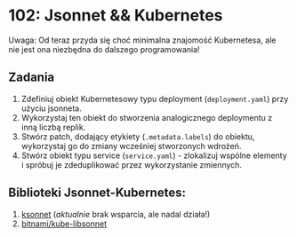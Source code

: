 # 102: Jsonnet && Kubernetes

Uwaga: Od teraz przyda się choć minimalna znajomość Kubernetesa, ale nie jest ona niezbędna do dalszego programowania!

## Zadania

1. Zdefiniuj obiekt Kubernetesowy typu deployment (`deployment.yaml`) przy użyciu jsonneta.
2. Wykorzystaj ten obiekt do stworzenia analogicznego deploymentu z inną liczbą replik.
3. Stwórz patch, dodający etykiety (`.metadata.labels`) do obiektu, wykorzystaj go do zmiany wcześniej stworzonych wdrożeń.
4. Stwórz obiekt typu service (`service.yaml`) - zlokalizuj wspólne elementy i spróbuj je zdeduplikować przez wykorzystanie zmiennych.

## Biblioteki Jsonnet-Kubernetes:

1. [ksonnet](https://github.com/ksonnet/ksonnet) (_aktualnie_ brak wsparcia, ale nadal działa!)
2. [bitnami/kube-libsonnet](https://github.com/bitnami-labs/kube-libsonnet.git)
